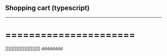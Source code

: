 ## Shopping cart (typescript)
------------------------------
======================
======================
]]]]]]]]]]]]]]]]]]]]]]
dddddddd
